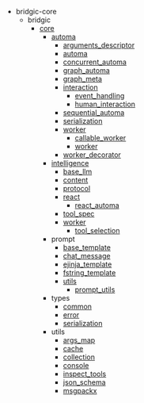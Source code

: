 * bridgic-core
    * bridgic
        * [core](bridgic-core/bridgic/core/index.md)
            * [automa](bridgic-core/bridgic/core/automa/index.md)
                * [arguments_descriptor](bridgic-core/bridgic/core/automa/arguments_descriptor.md)
                * [automa](bridgic-core/bridgic/core/automa/automa.md)
                * [concurrent_automa](bridgic-core/bridgic/core/automa/concurrent_automa.md)
                * [graph_automa](bridgic-core/bridgic/core/automa/graph_automa.md)
                * [graph_meta](bridgic-core/bridgic/core/automa/graph_meta.md)
                * [interaction](bridgic-core/bridgic/core/automa/interaction/index.md)
                    * [event_handling](bridgic-core/bridgic/core/automa/interaction/event_handling.md)
                    * [human_interaction](bridgic-core/bridgic/core/automa/interaction/human_interaction.md)
                * [sequential_automa](bridgic-core/bridgic/core/automa/sequential_automa.md)
                * [serialization](bridgic-core/bridgic/core/automa/serialization.md)
                * [worker](bridgic-core/bridgic/core/automa/worker/index.md)
                    * [callable_worker](bridgic-core/bridgic/core/automa/worker/callable_worker.md)
                    * [worker](bridgic-core/bridgic/core/automa/worker/worker.md)
                * [worker_decorator](bridgic-core/bridgic/core/automa/worker_decorator.md)
            * [intelligence](bridgic-core/bridgic/core/intelligence/index.md)
                * [base_llm](bridgic-core/bridgic/core/intelligence/base_llm.md)
                * [content](bridgic-core/bridgic/core/intelligence/content.md)
                * [protocol](bridgic-core/bridgic/core/intelligence/protocol.md)
                * [react](bridgic-core/bridgic/core/intelligence/react/index.md)
                    * [react_automa](bridgic-core/bridgic/core/intelligence/react/react_automa.md)
                * [tool_spec](bridgic-core/bridgic/core/intelligence/tool_spec.md)
                * [worker](bridgic-core/bridgic/core/intelligence/worker/index.md)
                    * [tool_selection](bridgic-core/bridgic/core/intelligence/worker/tool_selection.md)
            * prompt
                * [base_template](bridgic-core/bridgic/core/prompt/base_template.md)
                * [chat_message](bridgic-core/bridgic/core/prompt/chat_message.md)
                * [ejinja_template](bridgic-core/bridgic/core/prompt/ejinja_template.md)
                * [fstring_template](bridgic-core/bridgic/core/prompt/fstring_template.md)
                * [utils](bridgic-core/bridgic/core/prompt/utils/index.md)
                    * [prompt_utils](bridgic-core/bridgic/core/prompt/utils/prompt_utils.md)
            * types
                * [common](bridgic-core/bridgic/core/types/common.md)
                * [error](bridgic-core/bridgic/core/types/error.md)
                * [serialization](bridgic-core/bridgic/core/types/serialization.md)
            * utils
                * [args_map](bridgic-core/bridgic/core/utils/args_map.md)
                * [cache](bridgic-core/bridgic/core/utils/cache.md)
                * [collection](bridgic-core/bridgic/core/utils/collection.md)
                * [console](bridgic-core/bridgic/core/utils/console.md)
                * [inspect_tools](bridgic-core/bridgic/core/utils/inspect_tools.md)
                * [json_schema](bridgic-core/bridgic/core/utils/json_schema.md)
                * [msgpackx](bridgic-core/bridgic/core/utils/msgpackx.md)
